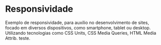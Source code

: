 # Responsividade 

Exemplo de responsividade, para auxílio no desenvolvimento de sites, focado em diversos dispositivos, como smartphone, tablet ou desktop. Utilizando tecnologias como CSS Units, CSS Media Queries, HTML Media Attrib.
teste.